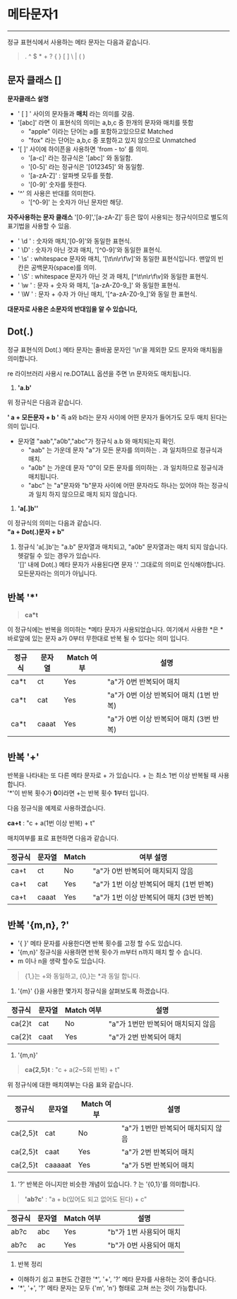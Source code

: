 # 메타문자1

***

정규 표현식에서 사용하는 메타 문자는 다음과 같습니다.

> . ^ $ \* + ? { } \[ ] \ | ( )

## 문자 클래스 \[]

**문자클래스 설명**

* ' \[ ] ' 사이의 문자들과 **매치** 라는 의미를 갖음.
* '\[abc]' 라면 이 표현식의 의미는 a,b,c 중 한개의 문자와 매치를 뜻함
  * "apple" 이라는 단어는 a를 포함하고있으므로 Matched
  * "fox" 라는 단어는 a,b,c 중 포함하고 있지 않으므로 Unmatched
* '\[ ]' 사이에 하이픈을 사용하면 'from - to' 를 의미.
  * '\[a-c]' 라는 정규식은 '\[abc]' 와 동일함.
  * '\[0-5]' 라는 정규식은 '\[012345]' 와 동일함.
  * '\[a-zA-Z]' : 알파벳 모두를 뜻함.
  * '\[0-9]' 숫자를 뜻한다.
* '^' 의 사용은 반대를 의미한다.
  * '\[^0-9]' 는 숫자가 아닌 문자만 해당.

**자주사용하는 문자 클래스** '\[0-9]','\[a-zA-Z]' 등은 많이 사용되는 정규식이므로 별도의 표기법을 사용할 수 있음.

* ' \d ' : 숫자와 매치,'\[0-9]'와 동일한 표현식.
* ' \D' : 숫자가 아닌 것과 매치, '\[^0-9]'와 동일한 표현식.
* ' \s' : whitespace 문자와 매치, '\[\t\n\r\f\v]'와 동일한 표현식입니다. 맨앞의 빈 칸은 공백문자(space)를 의미.
* ' \S' : whitespace 문자가 아닌 것 과 매치, \[^\t\n\r\f\v]와 동일한 표현식.
* ' \w ' : 문자 + 숫자 와 매치, '\[a-zA-Z0-9\_]' 와 동일한 표현식.
* ' \W ' : 문자 + 수자 가 아닌 매치, '\[^a-zA-Z0-9\_]'와 동일 한 표현식.

**대문자로 사용은 소문자의 반대임을 알 수 있습니다,**

## Dot(.)

정규 표현식의 Dot(.) 메타 문자는 줄바꿈 문자인 '\n'을 제외한 모드 문자와 매치됨을 의미합니다.

re 라이브러리 사용시 re.DOTALL 옵션을 주면 \n 문자와도 매치됩니다.

1. **'a.b'**

위 정규식은 다음과 같습니다.

**' a + 모든문자 + b '** 즉 a와 b라는 문자 사이에 어떤 문자가 들어가도 모두 매치 된다는 의미 입니다.

* 문자열 "aab","a0b","abc"가 정규식 a.b 와 매치되는지 확인.
  * "aab" 는 가운데 문자 "a"가 모든 문자를 의미하는 . 과 일치하므로 정규식과 매치.
  * "a0b" 는 가운데 문자 "0"이 모든 문자를 의미하는 . 과 일치하므로 정규식과 매치됩니다.
  * "abc" 는 "a"문자와 "b"문자 사이에 어떤 문자라도 하나는 있어야 하는 정규식과 일치 하지 않으므로 매치 되지 않습니다.

1. **'a\[.]b''**

이 정규식의 의미는 다음과 같습니다.\
**"a + Dot(.)문자 + b"**

1. 정규식 'a\[.]b'는 "a.b" 문자열과 매치되고, "a0b" 문자열과는 매치 되지 않습니다.\
   헷갈릴 수 있는 경우가 있습니다.\
   '\[]' 내에 Dot(.) 메타 문자가 사용된다면 문자 '.' 그대로의 의미로 인식해야합니다. 모든문자라는 의미가 아닙니다.

## 반복 '\*'

> **ca\*t**

이 정규식에는 반복을 의미하는 \*메타 문자가 사용되었습니다. 여기에서 사용한 \*은 \* 바로앞에 있는 문자 a가 0부터 무한대로 반복 될 수 있다는 의미 입니다.

| 정규식   | 문자열   | Match 여부 | 설명                         |
| ----- | ----- | -------- | -------------------------- |
| ca\*t | ct    | Yes      | "a"가 0번 반복되어 매치            |
| ca\*t | cat   | Yes      | "a"가 0번 이상 반복되어 매치 (1번 반복) |
| ca\*t | caaat | Yes      | "a"가 0번 이상 반복되어 매치 (3번 반복) |

## 반복 '+'

반복을 나타내는 또 다른 메타 문자로 + 가 있습니다. + 는 최소 1번 이상 반복될 때 사용합니다.\
'\*'이 반복 횟수가 **0**이라면 +는 반복 횟수 **1**부터 입니다.

다음 정규식을 예제로 사용하겠습니다.

**ca+t** : "c + a(1번 이상 반복) + t"

매치여부를 표로 표현하면 다음과 같습니다.

| 정규식  | 문자열   | Match | 여부 설명                      |
| ---- | ----- | ----- | -------------------------- |
| ca+t | ct    | No    | "a"가 0번 반복되어 매치되지 않음       |
| ca+t | cat   | Yes   | "a"가 1번 이상 반복되어 매치 (1번 반복) |
| ca+t | caaat | Yes   | "a"가 1번 이상 반복되어 매치 (3번 반복) |

## 반복 '{m,n}, ?'

* '{ }' 메타 문자를 사용한다면 반복 횟수를 고정 할 수도 있습니다.
* '{m,n}' 정규식을 사용하면 반복 횟수가 m부터 n까지 매치 할 수 습니다.
* m 이나 n을 생략 할수도 있습니다.

> {1,}는 +와 동일하고, {0,}는 \*과 동일 합니다.

1. '{m}' {}을 사용한 몇가지 정규식을 살펴보도록 하겠습니다.

| 정규식    | 문자열  | Match 여부 | 설명                    |
| ------ | ---- | -------- | --------------------- |
| ca{2}t | cat  | No       | "a"가 1번만 반복되어 매치되지 않음 |
| ca{2}t | caat | Yes      | "a"가 2번 반복되어 매치       |

1. '{m,n}'

> **ca{2,5}t** : "c + a(2\~5회 반복) + t"

위 정규식에 대한 매치여부는 다음 표와 같습니다.

| 정규식      | 문자열     | Match 여부 | 설명                    |
| -------- | ------- | -------- | --------------------- |
| ca{2,5}t | cat     | No       | "a"가 1번만 반복되어 매치되지 않음 |
| ca{2,5}t | caat    | Yes      | "a"가 2번 반복되어 매치       |
| ca{2,5}t | caaaaat | Yes      | "a"가 5번 반복되어 매치       |

1. '?' 반복은 아니지만 비슷한 개념이 있습니다. ? 는 '{0,1}'를 의미합니다.

> **'ab?c'** : "a + b(있어도 되고 없어도 된다) + c"

| 정규식  | 문자열 | Match 여부 | 설명              |
| ---- | --- | -------- | --------------- |
| ab?c | abc | Yes      | "b"가 1번 사용되어 매치 |
| ab?c | ac  | Yes      | "b"가 0번 사용되어 매치 |

1. 반복 정리

* 이해하기 쉽고 표현도 간결한 '\*', '+', '?' 메타 문자를 사용하는 것이 좋습니다.
* '\*', '+', '?' 메타 문자는 모두 {'m', 'n'} 형태로 고쳐 쓰는 것이 가능합니다.
